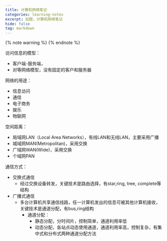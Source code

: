 ```yaml
---
title: 计算机网络笔记
categories: learning-notes
excerpt: 如题，计算机网络笔记
hide: false
tag: markdown
---
```

{% note warning %}
{% endnote %} 

访问信息的模型：
- 客户端-服务端，
- 对等网络模型，没有固定的客户和服务器

网络的用途：
- 信息访问
- 通信
- 电子商务
- 娱乐
- 物联网

空间距离：
- 局域网LAN（Local Area Networks），有线LAN和无线LAN，主要采用广播
- 城域网MAN(Metropolitan)，采用交换
- 广域网WAN(Wide)，采用交换
- 个域网PAN 


通信方式：
- 交换式通信
  - 经过交换设备转发，关键技术是路由选择，有star,ring, tree, complete等结构
- 广播式通信
  - 多台计算机共享通信线路，任一计算机发出的信息可被其他计算机接收，关键技术是通道分配，有bus,ring结构
    - 通道分配：
      - 静态分配，分时间片，控制简单，通道利用率低
      - 动态分配，各站点动态使用通道，通道利用率高，控制复杂，有集中式和分布式两种通道分配方法